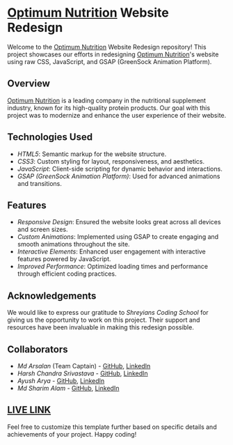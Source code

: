 # [Optimum Nutrition](https://www.optimumnutrition.co.in/) Website Redesign

Welcome to the [Optimum Nutrition](https://www.optimumnutrition.co.in/) Website Redesign repository! This project showcases our efforts in redesigning [Optimum Nutrition](https://www.optimumnutrition.co.in/)'s website using raw CSS, JavaScript, and GSAP (GreenSock Animation Platform).

## Overview

[Optimum Nutrition](https://www.optimumnutrition.co.in/) is a leading company in the nutritional supplement industry, known for its high-quality protein products. Our goal with this project was to modernize and enhance the user experience of their website.

## Technologies Used

- *HTML5*: Semantic markup for the website structure.
- *CSS3*: Custom styling for layout, responsiveness, and aesthetics.
- *JavaScript*: Client-side scripting for dynamic behavior and interactions.
- *GSAP (GreenSock Animation Platform)*: Used for advanced animations and transitions.

## Features

- *Responsive Design*: Ensured the website looks great across all devices and screen sizes.
- *Custom Animations*: Implemented using GSAP to create engaging and smooth animations throughout the site.
- *Interactive Elements*: Enhanced user engagement with interactive features powered by JavaScript.
- *Improved Performance*: Optimized loading times and performance through efficient coding practices.

## Acknowledgements

We would like to express our gratitude to *Shreyians Coding School* for giving us the opportunity to work on this project. Their support and resources have been invaluable in making this redesign possible.

## Collaborators

- *Md Arsalan* (Team Captain) - [GitHub](https://github.com/hashmiarsa), [LinkedIn](https://www.linkedin.com/in/md-arsalan-15b4ab27b/)
- *Harsh Chandra Srivastava* - [GitHub](https://github.com/harshcsrivastava), [LinkedIn](https://www.linkedin.com/in/harshcsrivastava/)
- *Ayush Arya* - [GitHub](https://github.com/ayusharya1), [LinkedIn](https://www.linkedin.com/in/ayush-arya-b261862a8/)
- *Md Sharim Alam* - [GitHub](https://github.com/sharim07), [LinkedIn](https://www.linkedin.com/in/md-sharim-alam-4136b0316/?utm_source=share&utm_campaign=share_via&utm_content=profile&utm_medium=ios_app)

## [LIVE LINK](https://elite-reimagine-round2-6mlrgi245-harshcsrivastavas-projects.vercel.app/)

Feel free to customize this template further based on specific details and achievements of your project. Happy coding!
